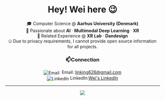 
<h1 align="center">Hey! Wei here 😉 </h1>


<p align="center">
  🎓 Computer Science @ <strong>Aarhus University (Denmark)</strong> <br>
  🎯 Passionate about <strong>AI</strong> · <strong>Multimodal Deep Learning</strong> · <strong>XR</strong> <br>
  💼 Related Experience @ <strong>XR Lab</strong> · <strong>Dandesign</strong> <br>
  🤐 Due to privacy requirements, I cannot provide open source information for all projects.
</p>

<h3 align="center">📫Connection</h3>

<p align="center">
  <img src="https://img.icons8.com/ios-glyphs/24/000000/new-post.png" alt="Email" style="vertical-align:middle; margin-right:4px;"/> Email: <a href="mailto:linking626@gmail.com">linking626@gmail.com</a> <br>
  <img src="https://img.icons8.com/ios-filled/24/0077b5/linkedin.png" alt="LinkedIn" style="vertical-align:middle; margin-right:4px;"/>LinkedIn:<a href="https://www.linkedin.com/in/weixiong-link" target="_blank">Wei's LinkedIn</a>
</p>

---

<p align="center">
  <img src="https://github-readme-activity-graph.vercel.app/graph?username=Linkbreathe&theme=github-compact&area=true&area_color=ffcccc&line=ff0000&point=0000ff&color=000000&bg_color=ffffff&hide_border=true" />
</p>

